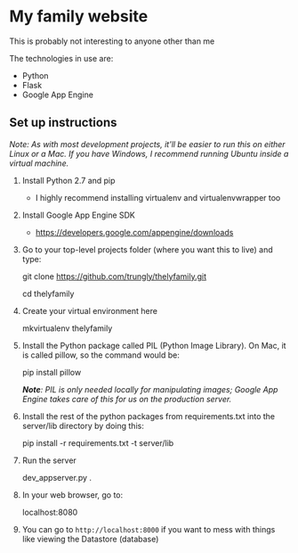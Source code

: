 # My family website

This is probably not interesting to anyone other than me

The technologies in use are:

* Python
* Flask
* Google App Engine

## Set up instructions

*Note: As with most development projects, it'll be easier to run this on either Linux or a Mac.  If you have Windows, I recommend running Ubuntu inside a virtual machine.*

1. Install Python 2.7 and pip

	* I highly recommend installing virtualenv and virtualenvwrapper too
	
2. Install Google App Engine SDK

	* https://developers.google.com/appengine/downloads
	
3. Go to your top-level projects folder (where you want this to live) and type:

    git clone https://github.com/trungly/thelyfamily.git
    
    cd thelyfamily
	
4. Create your virtual environment here

	mkvirtualenv thelyfamily

5. Install the Python package called PIL (Python Image Library).  On Mac, it is called pillow, so the command would be:

	pip install pillow
	
	***Note**: PIL is only needed locally for manipulating images; Google App Engine takes care of this for us on the production server.*
	
6. Install the rest of the python packages from requirements.txt into the server/lib directory by doing this:

	pip install -r requirements.txt -t server/lib
	
7. Run the server

	dev_appserver.py .
	
8. In your web browser, go to:

	localhost:8080
	
9. You can go to `http://localhost:8000` if you want to mess with things like viewing the Datastore (database)
